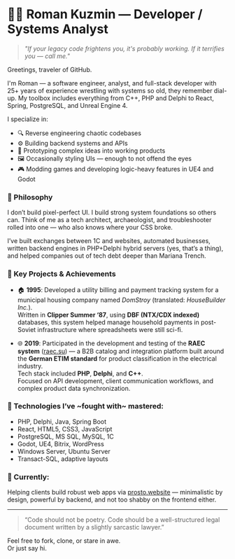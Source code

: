 # 👨‍💻 Roman Kuzmin — Developer / Systems Analyst

> *"If your legacy code frightens you, it's probably working. If it terrifies you — call me."*

Greetings, traveler of GitHub.

I'm Roman — a software engineer, analyst, and full-stack developer with 25+ years of experience wrestling with systems so old, they remember dial-up. My toolbox includes everything from C++, PHP and Delphi to React, Spring, PostgreSQL, and Unreal Engine 4.

I specialize in:
- 🔍 Reverse engineering chaotic codebases
- ⚙️ Building backend systems and APIs
- 🧪 Prototyping complex ideas into working products
- 🖼️ Occasionally styling UIs — enough to not offend the eyes
- 🎮 Modding games and developing logic-heavy features in UE4 and Godot

### 🧠 Philosophy
I don’t build pixel-perfect UI. I build strong system foundations so others can.
Think of me as a tech architect, archaeologist, and troubleshooter rolled into one — who also knows where your CSS broke.

I’ve built exchanges between 1C and websites, automated businesses, written backend engines in PHP+Delphi hybrid servers (yes, that’s a thing), and helped companies out of tech debt deeper than Mariana Trench.

### 📌 Key Projects & Achievements

- 🏠 **1995**: Developed a utility billing and payment tracking system for a municipal housing company named *DomStroy* (translated: *HouseBuilder Inc.*).  
  Written in **Clipper Summer ‘87**, using **DBF (NTX/CDX indexed)** databases, this system helped manage household payments in post-Soviet infrastructure where spreadsheets were still sci-fi.

- 🌐 **2019**: Participated in the development and testing of the **RAEC system** ([raec.su](https://raec.su)) — a B2B catalog and integration platform built around the **German ETIM standard** for product classification in the electrical industry.  
  Tech stack included **PHP**, **Delphi**, and **C++**.  
  Focused on API development, client communication workflows, and complex product data synchronization.

### 🧰 Technologies I’ve ~fought with~ mastered:
- PHP, Delphi, Java, Spring Boot
- React, HTML5, CSS3, JavaScript
- PostgreSQL, MS SQL, MySQL, 1C
- Godot, UE4, Bitrix, WordPress
- Windows Server, Ubuntu Server
- Transact-SQL, adaptive layouts

### 🧭 Currently:
Helping clients build robust web apps via [prosto.website](http://prosto.website) — minimalistic by design, powerful by backend, and not too shabby on the frontend either.

---

> “Code should not be poetry. Code should be a well-structured legal document written by a slightly sarcastic lawyer.”

Feel free to fork, clone, or stare in awe.  
Or just say hi.
